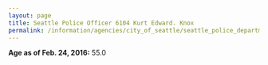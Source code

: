 ```yaml
---
layout: page
title: Seattle Police Officer 6104 Kurt Edward. Knox
permalink: /information/agencies/city_of_seattle/seattle_police_department/copbook/6104/
---
```


**Age as of Feb. 24, 2016:** 55.0
